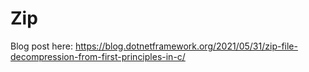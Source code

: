 # Zip

Blog post here: https://blog.dotnetframework.org/2021/05/31/zip-file-decompression-from-first-principles-in-c/
